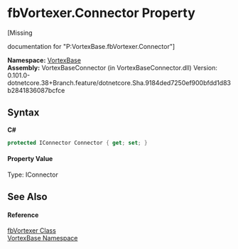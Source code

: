 # fbVortexer.Connector Property 
 

\[Missing <summary> documentation for "P:VortexBase.fbVortexer.Connector"\]

**Namespace:**&nbsp;<a href="N_VortexBase.md">VortexBase</a><br />**Assembly:**&nbsp;VortexBaseConnector (in VortexBaseConnector.dll) Version: 0.101.0-dotnetcore.38+Branch.feature/dotnetcore.Sha.9184ded7250ef900bfdd1d83b2841836087bcfce

## Syntax

**C#**<br />
``` C#
protected IConnector Connector { get; set; }
```


#### Property Value
Type: IConnector

## See Also


#### Reference
<a href="T_VortexBase_fbVortexer.md">fbVortexer Class</a><br /><a href="N_VortexBase.md">VortexBase Namespace</a><br />